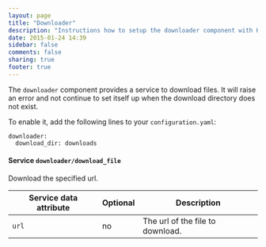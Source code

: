 ```yaml
---
layout: page
title: "Downloader"
description: "Instructions how to setup the downloader component with Home Assistant."
date: 2015-01-24 14:39
sidebar: false
comments: false
sharing: true
footer: true
---
```


The `downloader` component provides a service to download files. It will raise an error and not continue to set itself up when the download directory does not exist.

To enable it, add the following lines to your `configuration.yaml`:

```
downloader:
  download_dir: downloads
```

#### Service `downloader/download_file`

Download the specified url.

| Service data attribute | Optional | Description |
| ---------------------- | -------- | ----------- |
| `url`                  |       no | The url of the file to download.


